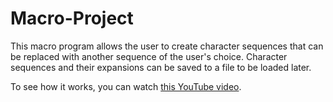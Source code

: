 # Macro-Project

This macro program allows the user to create character sequences that can be replaced with another sequence of the user's choice. Character sequences and their expansions can be saved to a file to be loaded later.

To see how it works, you can watch [this YouTube video](https://www.youtube.com/watch?v=NAFW7KQTIm0).
